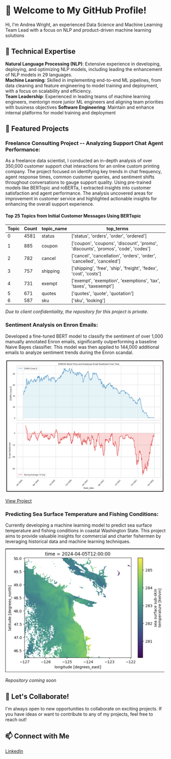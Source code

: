 # 👋 Welcome to My GitHub Profile!

Hi, I'm Andrea Wright, an experienced Data Science and Machine Learning Team Lead with a focus on NLP and product-driven machine learning solutions

## 🔧 Technical Expertise
**Natural Language Processing (NLP)**: Extensive experience in developing, deploying, and optimizing NLP models, including leading the enhancement of NLP models in 29 languages.  
**Machine Learning**: Skilled in implementing end-to-end ML pipelines, from data cleaning and feature engineering to model training and deployment, with a focus on scalability and efficiency.  
**Team Leadership**: Experienced in leading teams of machine learning engineers, mentorign more junior ML engineers and aligning team priorities with business objectives 
**Software Engineering**: Maintain and enhance internal platforms for model training and deployment

## 💼 Featured Projects

### Freelance Consulting Project -- Analyzing Support Chat Agent Performance:
As a freelance data scientist, I conducted an in-depth analysis of over 350,000 customer support chat interactions for an online custom printing company. The project focused on identifying key trends in chat frequency, agent response times, common customer queries, and sentiment shifts throughout conversations to gauge support quality. Using pre-trained models like BERTopic and roBERTa, I extracted insights into customer satisfaction and agent performance. The analysis uncovered areas for improvement in customer service and highlighted actionable insights for enhancing the overall support experience.

#### Top 25 Topics from Initial Customer Messages Using BERTopic
| Topic | Count | topic_name | top_terms |
|-------|-------|------------|-----------|
| 0     | 4581  | status     | ['status', 'orders', 'order', 'ordered'] |
| 1     | 885   | coupon     | ['coupon', 'coupons', 'discount', 'promo', 'discounts', 'promos', 'code', 'codes'] |
| 2     | 782   | cancel     | ['cancel', 'cancellation', 'orders', 'order', 'cancelled', 'canceled'] |
| 3     | 757   | shipping   | ['shipping', 'free', 'ship', 'freight', 'fedex', 'cost', 'costs'] |
| 4     | 731   | exempt     | ['exempt', 'exemption', 'exemptions', 'tax', 'taxes', 'taxexempt'] |
| 5     | 671   | quotes     | ['quotes', 'quote', 'quotation'] |
| 6     | 587   | sku        | ['sku', 'looking'] |

*Due to client confidentiality, the repository for this project is private.*

### Sentiment Analysis on Enron Emails:
Developed a fine-tuned BERT model to classify the sentiment of over 1,000 manually annotated Enron emails, significantly outperforming a baseline Naive Bayes classifier. This model was then applied to 144,000 additional emails to analyze sentiment trends during the Enron scandal.

<img src="https://github.com/awright813/enron/blob/master/misc/stock_sentiment.png" width="500" />

[View Project](https://github.com/awright813/enron)  

### Predicting Sea Surface Temperature and Fishing Conditions:
Currently developing a machine learning model to predict sea surface temperature and fishing conditions in coastal Washington State. This project aims to provide valuable insights for commercial and charter fishermen by leveraging historical data and machine learning techniques.

<img src="https://github.com/awright813/awright813/blob/main/SST_WA.jpeg" width="500"/>

*Repository coming soon*

## 🤝 Let's Collaborate!
I'm always open to new opportunities to collaborate on exciting projects. If you have ideas or want to contribute to any of my projects, feel free to reach out!

## 📫 Connect with Me
[LinkedIn](linkedin.com/in/andrea-wright8/)
